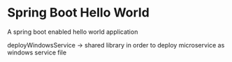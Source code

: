 # Spring Boot Hello World

A spring boot enabled hello world application

deployWindowsService -> shared library in order to deploy microservice as windows service file

